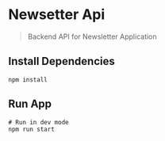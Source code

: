 # Newsetter Api

> Backend API for Newsletter Application




## Install Dependencies

```
npm install
```

## Run App

```
# Run in dev mode
npm run start